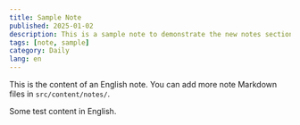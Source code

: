 ```yaml
---
title: Sample Note
published: 2025-01-02
description: This is a sample note to demonstrate the new notes section.
tags: [note, sample]
category: Daily
lang: en
---
```


This is the content of an English note. You can add more note Markdown files in `src/content/notes/`.

Some test content in English.
